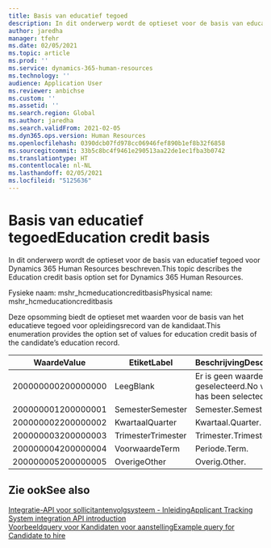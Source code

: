```yaml
---
title: Basis van educatief tegoed
description: In dit onderwerp wordt de optieset voor de basis van educatief tegoed voor Dynamics 365 Human Resources beschreven.
author: jaredha
manager: tfehr
ms.date: 02/05/2021
ms.topic: article
ms.prod: ''
ms.service: dynamics-365-human-resources
ms.technology: ''
audience: Application User
ms.reviewer: anbichse
ms.custom: ''
ms.assetid: ''
ms.search.region: Global
ms.author: jaredha
ms.search.validFrom: 2021-02-05
ms.dyn365.ops.version: Human Resources
ms.openlocfilehash: 0390dcb07fd978cc06946fef890b1ef8b32f6858
ms.sourcegitcommit: 33b5c8bc4f9461e290513aa22de1ec1fba3b0742
ms.translationtype: HT
ms.contentlocale: nl-NL
ms.lasthandoff: 02/05/2021
ms.locfileid: "5125636"
---
```

# <a name="education-credit-basis"></a><span data-ttu-id="b5e9a-103">Basis van educatief tegoed</span><span class="sxs-lookup"><span data-stu-id="b5e9a-103">Education credit basis</span></span>

<span data-ttu-id="b5e9a-104">In dit onderwerp wordt de optieset voor de basis van educatief tegoed voor Dynamics 365 Human Resources beschreven.</span><span class="sxs-lookup"><span data-stu-id="b5e9a-104">This topic describes the Education credit basis option set for Dynamics 365 Human Resources.</span></span>

<span data-ttu-id="b5e9a-105">Fysieke naam: mshr_hcmeducationcreditbasis</span><span class="sxs-lookup"><span data-stu-id="b5e9a-105">Physical name: mshr_hcmeducationcreditbasis</span></span>

<span data-ttu-id="b5e9a-106">Deze opsomming biedt de optieset met waarden voor de basis van het educatieve tegoed voor opleidingsrecord van de kandidaat.</span><span class="sxs-lookup"><span data-stu-id="b5e9a-106">This enumeration provides the option set of values for education credit basis of the candidate’s education record.</span></span>

| <span data-ttu-id="b5e9a-107">Waarde</span><span class="sxs-lookup"><span data-stu-id="b5e9a-107">Value</span></span> | <span data-ttu-id="b5e9a-108">Etiket</span><span class="sxs-lookup"><span data-stu-id="b5e9a-108">Label</span></span> | <span data-ttu-id="b5e9a-109">Beschrijving</span><span class="sxs-lookup"><span data-stu-id="b5e9a-109">Description</span></span> |
| --- | --- | --- |
| <span data-ttu-id="b5e9a-110">200000000</span><span class="sxs-lookup"><span data-stu-id="b5e9a-110">200000000</span></span> | <span data-ttu-id="b5e9a-111">Leeg</span><span class="sxs-lookup"><span data-stu-id="b5e9a-111">Blank</span></span> | <span data-ttu-id="b5e9a-112">Er is geen waarde geselecteerd.</span><span class="sxs-lookup"><span data-stu-id="b5e9a-112">No value has been selected.</span></span> |
| <span data-ttu-id="b5e9a-113">200000001</span><span class="sxs-lookup"><span data-stu-id="b5e9a-113">200000001</span></span> | <span data-ttu-id="b5e9a-114">Semester</span><span class="sxs-lookup"><span data-stu-id="b5e9a-114">Semester</span></span> | <span data-ttu-id="b5e9a-115">Semester.</span><span class="sxs-lookup"><span data-stu-id="b5e9a-115">Semester.</span></span> |
| <span data-ttu-id="b5e9a-116">200000002</span><span class="sxs-lookup"><span data-stu-id="b5e9a-116">200000002</span></span> | <span data-ttu-id="b5e9a-117">Kwartaal</span><span class="sxs-lookup"><span data-stu-id="b5e9a-117">Quarter</span></span> | <span data-ttu-id="b5e9a-118">Kwartaal.</span><span class="sxs-lookup"><span data-stu-id="b5e9a-118">Quarter.</span></span> |
| <span data-ttu-id="b5e9a-119">200000003</span><span class="sxs-lookup"><span data-stu-id="b5e9a-119">200000003</span></span> | <span data-ttu-id="b5e9a-120">Trimester</span><span class="sxs-lookup"><span data-stu-id="b5e9a-120">Trimester</span></span> | <span data-ttu-id="b5e9a-121">Trimester.</span><span class="sxs-lookup"><span data-stu-id="b5e9a-121">Trimester.</span></span> |
| <span data-ttu-id="b5e9a-122">200000004</span><span class="sxs-lookup"><span data-stu-id="b5e9a-122">200000004</span></span> | <span data-ttu-id="b5e9a-123">Voorwaarde</span><span class="sxs-lookup"><span data-stu-id="b5e9a-123">Term</span></span> | <span data-ttu-id="b5e9a-124">Periode.</span><span class="sxs-lookup"><span data-stu-id="b5e9a-124">Term.</span></span> |
| <span data-ttu-id="b5e9a-125">200000005</span><span class="sxs-lookup"><span data-stu-id="b5e9a-125">200000005</span></span> | <span data-ttu-id="b5e9a-126">Overige</span><span class="sxs-lookup"><span data-stu-id="b5e9a-126">Other</span></span> | <span data-ttu-id="b5e9a-127">Overig.</span><span class="sxs-lookup"><span data-stu-id="b5e9a-127">Other.</span></span> |

## <a name="see-also"></a><span data-ttu-id="b5e9a-128">Zie ook</span><span class="sxs-lookup"><span data-stu-id="b5e9a-128">See also</span></span>

[<span data-ttu-id="b5e9a-129">Integratie-API voor sollicitantenvolgsysteem - Inleiding</span><span class="sxs-lookup"><span data-stu-id="b5e9a-129">Applicant Tracking System integration API introduction</span></span>](hr-admin-integration-ats-api-introduction.md)<br>
[<span data-ttu-id="b5e9a-130">Voorbeeldquery voor Kandidaten voor aanstelling</span><span class="sxs-lookup"><span data-stu-id="b5e9a-130">Example query for Candidate to hire</span></span>](hr-admin-integration-ats-api-candidate-to-hire-example-query.md)


